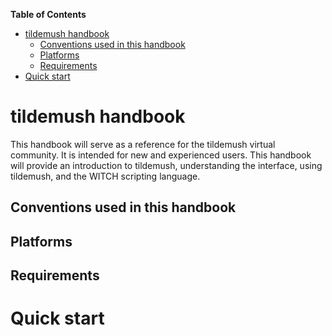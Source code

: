 <!-- markdown-toc start - Don't edit this section. Run M-x markdown-toc-refresh-toc -->
**Table of Contents**

- [tildemush handbook](#tildemush-handbook)
    - [Conventions used in this handbook](#conventions-used-in-this-handbook)
    - [Platforms](#platforms)
    - [Requirements](#requirements)
- [Quick start](#quick-start)

<!-- markdown-toc end -->

# tildemush handbook

This handbook will serve as a reference for the tildemush virtual
community. It is intended for new and experienced users. This handbook
will provide an introduction to tildemush, understanding the
interface, using tildemush, and the WITCH scripting language.

## Conventions used in this handbook

## Platforms

## Requirements

# Quick start
